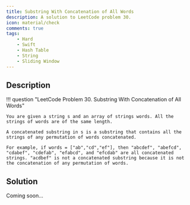 ```yaml
---
title: Substring With Concatenation of All Words
description: A solution to LeetCode problem 30.
icon: material/check
comments: true
tags:
    - Hard
    - Swift
    - Hash Table
    - String
    - Sliding Window
---
```


## Description

!!! question "LeetCode Problem 30. Substring With Concatenation of All Words"

    You are given a string s and an array of strings words. All the strings of words are of the same length.

    A concatenated substring in s is a substring that contains all the strings of any permutation of words concatenated.

    For example, if words = ["ab","cd","ef"], then "abcdef", "abefcd", "cdabef", "cdefab", "efabcd", and "efcdab" are all concatenated strings. "acdbef" is not a concatenated substring because it is not the concatenation of any permutation of words.


## Solution

Coming soon…